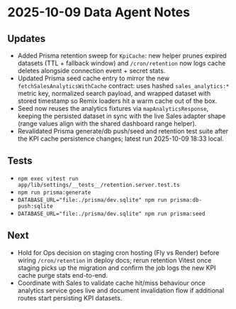 # 2025-10-09 Data Agent Notes

## Updates
- Added Prisma retention sweep for `KpiCache`: new helper prunes expired datasets (TTL + fallback window) and `/cron/retention` now logs cache deletes alongside connection event + secret stats.
- Updated Prisma seed cache entry to mirror the new `fetchSalesAnalyticsWithCache` contract: uses hashed `sales_analytics:*` metric key, normalized search payload, and wrapped dataset with stored timestamp so Remix loaders hit a warm cache out of the box.
- Seed now reuses the analytics fixtures via `mapAnalyticsResponse`, keeping the persisted dataset in sync with the live Sales adapter shape (range values align with the shared dashboard range helper).
- Revalidated Prisma generate/db push/seed and retention test suite after the KPI cache persistence changes; latest run 2025-10-09 18:33 local.

## Tests
- `npm exec vitest run app/lib/settings/__tests__/retention.server.test.ts`
- `npm run prisma:generate`
- `DATABASE_URL="file:./prisma/dev.sqlite" npm run prisma:db-push:sqlite`
- `DATABASE_URL="file:./prisma/dev.sqlite" npm run prisma:seed`

## Next
- Hold for Ops decision on staging cron hosting (Fly vs Render) before wiring `/cron/retention` in deploy docs; rerun retention Vitest once staging picks up the migration and confirm the job logs the new KPI cache purge stats end-to-end.
- Coordinate with Sales to validate cache hit/miss behaviour once analytics service goes live and document invalidation flow if additional routes start persisting KPI datasets.
